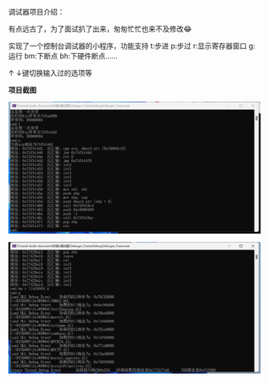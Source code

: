 调试器项目介绍：

有点远古了，为了面试扒了出来，匆匆忙忙也来不及修改😂



实现了一个控制台调试器的小程序，功能支持 t:步进   p:步过	r:显示寄存器窗口	g:运行	bm:下断点   bh:下硬件断点......	

↑ ↓键切换输入过的选项等



**项目截图**

![1727183664267](ReadMe/1727183664267.png)



![1727184566473](ReadMe/1727184566473.png)